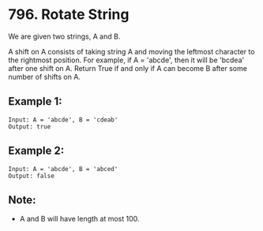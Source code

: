 # 796. Rotate String

We are given two strings, A and B.

A shift on A consists of taking string A and moving the leftmost character to the rightmost position. For example, if A = 'abcde', then it will be 'bcdea' after one shift on A. Return True if and only if A can become B after some number of shifts on A.

## Example 1:

```
Input: A = 'abcde', B = 'cdeab'
Output: true
```

## Example 2:

```
Input: A = 'abcde', B = 'abced'
Output: false
```

## Note:

* A and B will have length at most 100.
